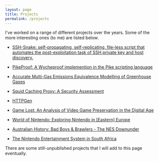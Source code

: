 ```yaml
---
layout: page
title: Projects
permalink: /projects
---
```


I've worked on a range of different projects over the years. Some of the more interesting ones (to me) are listed below.

- [SSH-Snake: self-propagating, self-replicating, file-less script that automates the post-exploitation task of SSH private key and host discovery.](https://github.com/MegaManSec/SSH-Snake)

- [PikeProof: A Wycheproof implemention in the Pike scripting language](https://joshua.hu/pikeproof-wycheproof-pike-checks)

- [Accurate Multi-Gas Emissions Equivalence Modelling of Greenhouse Gases](/files/VRS_Mathematics_Report.pdf)

- [Squid Caching Proxy: A Security Assessment](https://megamansec.github.io/Squid-Security-Audit/)

- [HTTPGen](https://github.com/MegaManSec/HTTPGen)

- [Game Lost: An Analysis of Video Game Preservation in the Digital Age](/files/GameLost.pdf)

- [World of Nintendo: Exploring Nintendo in [Eastern] Europe](https://www.youtube.com/watch?v=0-DisAPdKF8&feature=youtu.be)

- [Australian History: Bad Boys & Brawlers - The NES Downunder](https://www.youtube.com/watch?v=kh1drqSLzPM)

- [The Nintendo Entertainment System in South Africa](https://www.linkedin.com/pulse/video-games-around-world-south-africa-joshua-rogers/)

There are some still-unpublished projects that I will add to this page eventually.
